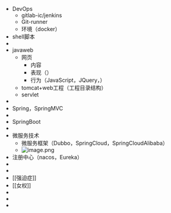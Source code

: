 - DevOps
	- gitlab-ic/jenkins
	- Git-runner
	- 环境（docker）
- shell脚本
-
- javaweb
	- 网页
		- 内容
		- 表现（）
		- 行为（JavaScript，JQuery，）
	- tomcat+web工程（工程目录结构）
	- servlet
-
- Spring，SpringMVC
-
- SpringBoot
-
- 微服务技术
	- 微服务框架（Dubbo，SpringCloud，SpringCloudAlibaba）
	- ![image.png](../assets/image_1661606915204_0.png)
- 注册中心（nacos，Eureka）
-
-
- [[强迫症]]
- [[女权]]
-
-
-